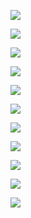 ![](https://user-images.githubusercontent.com/26511983/70856981-04164d00-1eac-11ea-850c-b12e3bd555f6.png)

![](https://user-images.githubusercontent.com/26511983/70856985-1a240d80-1eac-11ea-8946-aeddbb91163b.png)

![](https://user-images.githubusercontent.com/26511983/70857032-2c527b80-1ead-11ea-8e0e-7dd6da5b4374.png)

![](https://user-images.githubusercontent.com/26511983/70857030-22c91380-1ead-11ea-9c7f-c73ba75468a7.png)

![](https://user-images.githubusercontent.com/26511983/70857026-fe6d3700-1eac-11ea-9301-de5279d98201.png)

![](https://user-images.githubusercontent.com/26511983/70857044-6e7bbd00-1ead-11ea-951c-6c72b66d386a.png)

![](https://user-images.githubusercontent.com/26511983/70857051-8d7a4f00-1ead-11ea-8b70-7819e3882aa5.png)

![](https://user-images.githubusercontent.com/26511983/71329203-e79b9580-24e7-11ea-94c7-6eeeb5a819eb.png)

![](https://user-images.githubusercontent.com/26511983/71329216-174a9d80-24e8-11ea-8b75-54ab5221d21a.png)

![](https://user-images.githubusercontent.com/26511983/71329223-2e898b00-24e8-11ea-8830-dbd2b712bcb2.png)

![](https://user-images.githubusercontent.com/26511983/71331561-600a5280-24f8-11ea-86b3-3034a1722912.png)
